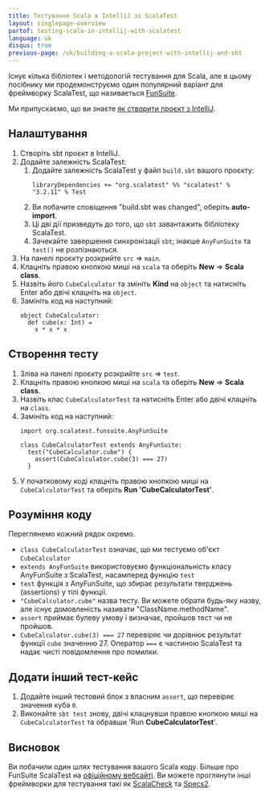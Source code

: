 ```yaml
---
title: Тестування Scala в IntelliJ зі ScalaTest
layout: singlepage-overview
partof: testing-scala-in-intellij-with-scalatest
language: uk
disqus: true
previous-page: /uk/building-a-scala-project-with-intellij-and-sbt
---
```


Існує кілька бібліотек і методологій тестування для Scala,
але в цьому посібнику ми продемонструємо один популярний варіант для фреймворку ScalaTest,
що називається [FunSuite](https://www.scalatest.org/getting_started_with_fun_suite).

Ми припускаємо, що ви знаєте [як створити проєкт з IntelliJ](building-a-scala-project-with-intellij-and-sbt.html).

## Налаштування
1. Створіть sbt проєкт в IntelliJ.
1. Додайте залежність ScalaTest:
    1. Додайте залежність ScalaTest у файл `build.sbt` вашого проєкту:
        ```
        libraryDependencies += "org.scalatest" %% "scalatest" % "3.2.11" % Test
        ```
    1. Ви побачите сповіщення "build.sbt was changed", оберіть **auto-import**.
    1. Ці дві дії призведуть до того, що `sbt` завантажить бібліотеку ScalaTest.
    1. Зачекайте завершення синхронізації `sbt`; інакше `AnyFunSuite` та `test()` не розпізнаються.
1. На панелі проєкту розкрийте `src` => `main`.
1. Клацніть правою кнопкою миші на `scala` та оберіть **New** => **Scala class**.
1. Назвіть його `CubeCalculator` та змініть **Kind** на `object` та натисніть Enter або двічі клацніть на `object`.
1. Замініть код на наступний:
    ```
    object CubeCalculator:
      def cube(x: Int) =
        x * x * x
    ```

## Створення тесту
1. Зліва на панелі проєкту розкрийте `src` => `test`.
1. Клацніть правою кнопкою миші на `scala` та оберіть **New** => **Scala class**.
1. Назвіть клас `CubeCalculatorTest` та натисніть Enter або двічі клацніть на `class`.
1. Замініть код на наступний:
    ```
    import org.scalatest.funsuite.AnyFunSuite
    
    class CubeCalculatorTest extends AnyFunSuite:
      test("CubeCalculator.cube") {
        assert(CubeCalculator.cube(3) === 27)
      }
    ```
1. У початковому коді клацніть правою кнопкою миші на `CubeCalculatorTest` та оберіть **Run 'CubeCalculatorTest'**.

## Розуміння коду

Переглянемо кожний рядок окремо.

* `class CubeCalculatorTest` означає, що ми тестуємо об'єкт `CubeCalculator`
* `extends AnyFunSuite` використовуємо функціональність класу AnyFunSuite з ScalaTest, насамперед функцію `test`
* `test` функція з AnyFunSuite, що збирає результати тверджень (assertions) у тілі функції.
* `"CubeCalculator.cube"` назва тесту. Ви можете обрати будь-яку назву, але існує домовленість називати "ClassName.methodName".
* `assert` приймає булеву умову і визначає, пройшов тест чи не пройшов.
* `CubeCalculator.cube(3) === 27` перевіряє чи дорівнює результат функції `cube` значенню 27. 
   Оператор `===` є частиною ScalaTest та надає чисті повідомлення про помилки.

## Додати інший тест-кейс
1. Додайте інший тестовий блок з власним `assert`, що перевіряє значення куба `0`.
1. Виконайте `sbt test` знову, двічі клацнувши правою кнопкою миші на `CubeCalculatorTest` та обравши 'Run **CubeCalculatorTest**'.

## Висновок
Ви побачили один шлях тестування вашого Scala коду. Більше про
FunSuite ScalaTest на [офіційному вебсайті](https://www.scalatest.org/getting_started_with_fun_suite).
Ви можете проглянути інші фреймворки для тестування такі як [ScalaCheck](https://www.scalacheck.org/) та [Specs2](https://etorreborre.github.io/specs2/).

